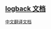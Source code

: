 ## [logback 文档](http://logback.qos.ch/documentation.html) 

[中文翻译文档](https://logbackcn.gitbook.io/logback/)